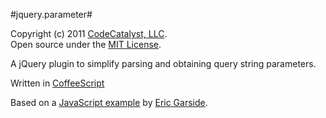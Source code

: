 #jquery.parameter#

Copyright (c) 2011 [CodeCatalyst, LLC](http://www.codecatalyst.com/).  
Open source under the [MIT License](http://en.wikipedia.org/wiki/MIT_License).

A jQuery plugin to simplify parsing and obtaining query string parameters.

Written in [CoffeeScript](http://coffeescript.com/)

Based on a [JavaScript example](http://snipplr.com/view/11583/retrieve-url-params-with-jquery/) by [Eric Garside](https://github.com/garside).
